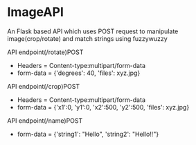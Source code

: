 # ImageAPI

An Flask based API which uses POST request to manipulate image(crop/rotate) and match strings using fuzzywuzzy

API endpoint(/rotate)POST
- Headers = Content-type:multipart/form-data
- form-data = {'degrees': 40, 'files': xyz.jpg}

API endpoint(/crop)POST
- Headers = Content-type:multipart/form-data
- form-data = {'x1':0, 'y1':0, 'x2':500, 'y2':500, 'files': xyz.jpg}

API endpoint(/name)POST
- form-data = {'string1': "Hello", 'string2': "Hello!!"}
